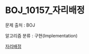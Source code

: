 # BOJ_10157_자리배정
문제 출처 : BOJ

알고리즘 분류 : 구현(Implementation)

[자리배정](https://www.acmicpc.net/problem/10157)